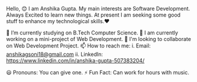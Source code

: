 Hello, 😊
I am Anshika Gupta. My main interests are Software Development. Always Excited to learn new things. At present I am seeking some good stuff to enhance my technological skills.❤️

🏢 I’m currently studying on B.Tech Computer Science.
📔 I am currently working on a mini-project of Web Development.
👯 I'm looking to collaborate on Web Development Project.
📫 How to reach me:
  i.  Email: anshikagsoni18@gmail.com
  ii. LinkedIn: https://www.linkedin.com/in/anshika-gupta-507383204/

😃 Pronouns: You can give one.
⚡ Fun Fact: Can work for hours with music.
